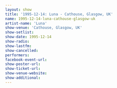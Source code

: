 ```yaml
---
layout: show
title: '1995-12-14: Luna - Cathouse, Glasgow, UK'
name: 1995-12-14-luna-cathouse-glasgow-uk
artist-name: 'Luna'
show-venue: 'Cathouse, Glasgow, UK'
show-setlist: 
show-date: 1995-12-14
show-radio: 
show-lastfm: 
show-cancelled: 
performers: 
facebook-event-url: 
show-poster-url: 
show-ticket-url: 
show-venue-website: 
show-additional: 
---
```


